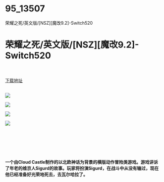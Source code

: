 # 95_13507
荣耀之死/英文版/[NSZ][魔改9.2]-Switch520
# 荣耀之死/英文版/[NSZ][魔改9.2]-Switch520
 <br/></br>
[下载地址](https://www.switch520.cc/article/13507 "下载地址")
<br/></br>

<p><img src="https://www.switch520.cc/muke_img/upload_art_editor_20210509-1_65416501e3e932e5719415c8a628d4a0.jpg"></p>
<p><img src="https://www.switch520.cc/muke_img/upload_art_editor_20210509-1_f2986a5d216aed822a3795971142af99.jpg"></p>
<p><img src="https://www.switch520.cc/muke_img/upload_art_editor_20210509-1_7947bdf29c4b1bb73d4d28c683c455c3.jpg"></p>
<p><img src="https://www.switch520.cc/muke_img/upload_art_editor_20210509-1_10743dd9c13fbb8e86bea579077960b2.jpg"></p>
<p>&nbsp;</p>
<p><strong>&nbsp;</strong></p>
<p>&nbsp;</p>
<p><strong> 一个由Cloud Castle制作的以北欧神话为背景的横版动作冒险类游戏。游戏讲诉了年老的维京人Sigurd的故事。玩家将扮演Sigurd，在战斗中从没有输过，现在他已经准备好光荣地死去，去瓦尔哈拉了。</strong></p>
<p>&nbsp;</p>
